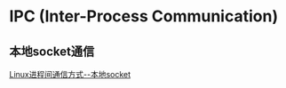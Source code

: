 # IPC (Inter-Process Communication)

## 本地socket通信
[Linux进程间通信方式--本地socket](https://blog.csdn.net/shanzhizi/article/details/16882087)

